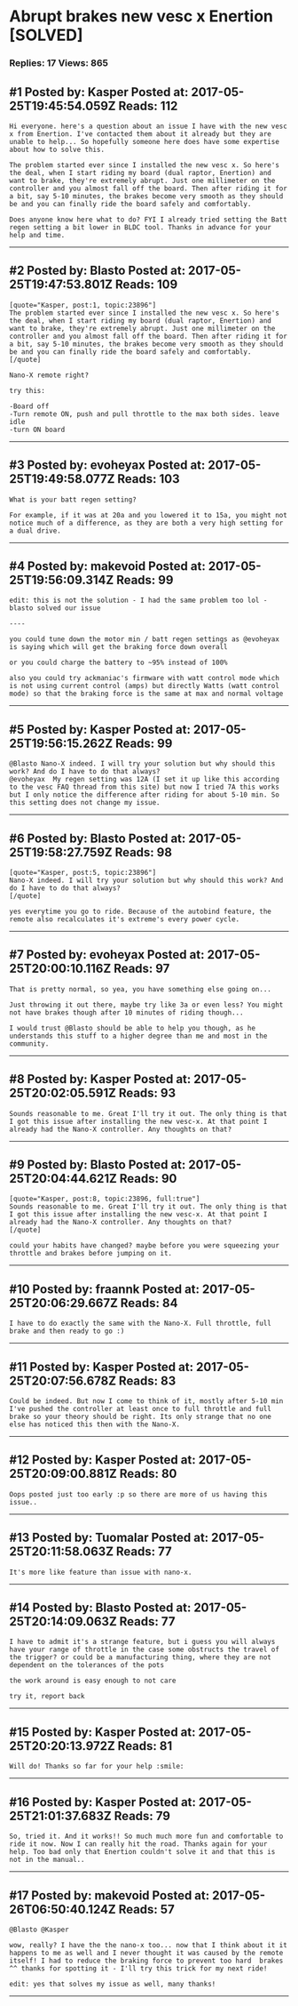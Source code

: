 # Abrupt brakes new vesc x Enertion \[SOLVED\]

### Replies: 17 Views: 865

## \#1 Posted by: Kasper Posted at: 2017-05-25T19:45:54.059Z Reads: 112

```
Hi everyone. here's a question about an issue I have with the new vesc x from Enertion. I've contacted them about it already but they are unable to help... So hopefully someone here does have some expertise about how to solve this.

The problem started ever since I installed the new vesc x. So here's the deal, when I start riding my board (dual raptor, Enertion) and want to brake, they're extremely abrupt. Just one millimeter on the controller and you almost fall off the board. Then after riding it for a bit, say 5-10 minutes, the brakes become very smooth as they should be and you can finally ride the board safely and comfortably.

Does anyone know here what to do? FYI I already tried setting the Batt regen setting a bit lower in BLDC tool. Thanks in advance for your help and time.
```

---
## \#2 Posted by: Blasto Posted at: 2017-05-25T19:47:53.801Z Reads: 109

```
[quote="Kasper, post:1, topic:23896"]
The problem started ever since I installed the new vesc x. So here's the deal, when I start riding my board (dual raptor, Enertion) and want to brake, they're extremely abrupt. Just one millimeter on the controller and you almost fall off the board. Then after riding it for a bit, say 5-10 minutes, the brakes become very smooth as they should be and you can finally ride the board safely and comfortably.
[/quote]

Nano-X remote right?

try this:

-Board off
-Turn remote ON, push and pull throttle to the max both sides. leave idle
-turn ON board
```

---
## \#3 Posted by: evoheyax Posted at: 2017-05-25T19:49:58.077Z Reads: 103

```
What is your batt regen setting?

For example, if it was at 20a and you lowered it to 15a, you might not notice much of a difference, as they are both a very high setting for a dual drive.
```

---
## \#4 Posted by: makevoid Posted at: 2017-05-25T19:56:09.314Z Reads: 99

```
edit: this is not the solution - I had the same problem too lol - blasto solved our issue

----

you could tune down the motor min / batt regen settings as @evoheyax is saying which will get the braking force down overall

or you could charge the battery to ~95% instead of 100% 

also you could try ackmaniac's firmware with watt control mode which is not using current control (amps) but directly Watts (watt control mode) so that the braking force is the same at max and normal voltage
```

---
## \#5 Posted by: Kasper Posted at: 2017-05-25T19:56:15.262Z Reads: 99

```
@Blasto Nano-X indeed. I will try your solution but why should this work? And do I have to do that always?
@evoheyax  My regen setting was 12A (I set it up like this according to the vesc FAQ thread from this site) but now I tried 7A this works but I only notice the difference after riding for about 5-10 min. So this setting does not change my issue.
```

---
## \#6 Posted by: Blasto Posted at: 2017-05-25T19:58:27.759Z Reads: 98

```
[quote="Kasper, post:5, topic:23896"]
Nano-X indeed. I will try your solution but why should this work? And do I have to do that always?
[/quote]

yes everytime you go to ride. Because of the autobind feature, the remote also recalculates it's extreme's every power cycle.
```

---
## \#7 Posted by: evoheyax Posted at: 2017-05-25T20:00:10.116Z Reads: 97

```
That is pretty normal, so yea, you have something else going on...

Just throwing it out there, maybe try like 3a or even less? You might not have brakes though after 10 minutes of riding though...

I would trust @Blasto should be able to help you though, as he understands this stuff to a higher degree than me and most in the community.
```

---
## \#8 Posted by: Kasper Posted at: 2017-05-25T20:02:05.591Z Reads: 93

```
Sounds reasonable to me. Great I'll try it out. The only thing is that I got this issue after installing the new vesc-x. At that point I already had the Nano-X controller. Any thoughts on that?
```

---
## \#9 Posted by: Blasto Posted at: 2017-05-25T20:04:44.621Z Reads: 90

```
[quote="Kasper, post:8, topic:23896, full:true"]
Sounds reasonable to me. Great I'll try it out. The only thing is that I got this issue after installing the new vesc-x. At that point I already had the Nano-X controller. Any thoughts on that?
[/quote]

could your habits have changed? maybe before you were squeezing your throttle and brakes before jumping on it.
```

---
## \#10 Posted by: fraannk Posted at: 2017-05-25T20:06:29.667Z Reads: 84

```
I have to do exactly the same with the Nano-X. Full throttle, full brake and then ready to go :)
```

---
## \#11 Posted by: Kasper Posted at: 2017-05-25T20:07:56.678Z Reads: 83

```
Could be indeed. But now I come to think of it, mostly after 5-10 min I've pushed the controller at least once to full throttle and full brake so your theory should be right. Its only strange that no one else has noticed this then with the Nano-X.
```

---
## \#12 Posted by: Kasper Posted at: 2017-05-25T20:09:00.881Z Reads: 80

```
Oops posted just too early :p so there are more of us having this issue..
```

---
## \#13 Posted by: Tuomalar Posted at: 2017-05-25T20:11:58.063Z Reads: 77

```
It's more like feature than issue with nano-x.
```

---
## \#14 Posted by: Blasto Posted at: 2017-05-25T20:14:09.063Z Reads: 77

```
I have to admit it's a strange feature, but i guess you will always have your range of throttle in the case some obstructs the travel of the trigger? or could be a manufacturing thing, where they are not dependent on the tolerances of the pots

the work around is easy enough to not care

try it, report back
```

---
## \#15 Posted by: Kasper Posted at: 2017-05-25T20:20:13.972Z Reads: 81

```
Will do! Thanks so far for your help :smile:
```

---
## \#16 Posted by: Kasper Posted at: 2017-05-25T21:01:37.683Z Reads: 79

```
So, tried it. And it works!! So much much more fun and comfortable to ride it now. Now I can really hit the road. Thanks again for your help. Too bad only that Enertion couldn't solve it and that this is not in the manual..
```

---
## \#17 Posted by: makevoid Posted at: 2017-05-26T06:50:40.124Z Reads: 57

```
@Blasto @Kasper
  
wow, really? I have the the nano-x too... now that I think about it it happens to me as well and I never thought it was caused by the remote itself! I had to reduce the braking force to prevent too hard  brakes ^^ thanks for spotting it - I'll try this trick for my next ride!

edit: yes that solves my issue as well, many thanks!
```

---
